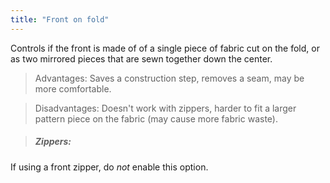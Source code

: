 ```yaml
---
title: "Front on fold"
---
```


Controls if the front is made of of a single piece of fabric cut on the fold, or as two mirrored pieces that are sewn together down the center.

> Advantages: Saves a construction step, removes a seam, may be more comfortable.

> Disadvantages: Doesn't work with zippers, harder to fit a larger pattern piece on the fabric (may cause more fabric waste).

> ##### Zippers:

If using a front zipper, do _not_ enable this option.

